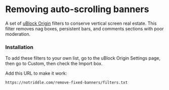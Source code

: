 Removing auto-scrolling banners
===============================

A set of [uBlock Origin](https://github.com/gorhill/uBlock/) filters to conserve vertical screen real estate.
This filter removes nag boxes, persistent bars, and comments sections with poor moderation.

### Installation

To add these filters to your own list, go to the uBlock Origin Settings page,
then go to Custom, then check the Import box.

Add this URL to make it work:

    https://notriddle.com/remove-fixed-banners/filters.txt
